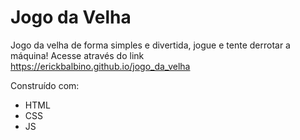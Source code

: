 # Jogo da Velha
Jogo da velha de forma simples e divertida, jogue e tente derrotar a máquina! 
Acesse através do link <https://erickbalbino.github.io/jogo_da_velha>

Construído com:
* HTML
* CSS
* JS
